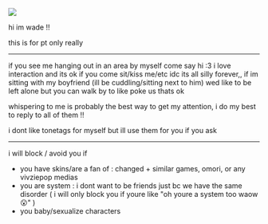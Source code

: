  ![](https://files.catbox.moe/ogcbka.gif)

hi im wade !!

this is for pt only really

---

if you see me hanging out in an area by myself come say hi :3 i love interaction and its ok if you come sit/kiss me/etc idc its all silly forever,, if im sitting with my boyfriend (ill be cuddling/sitting next to him) wed like to be left alone but you can walk by to like poke us thats ok

whispering to me is probably the best way to get my attention, i do my best to reply to all of them !!

i dont like tonetags for myself but ill use them for you if you ask

---

i will block / avoid you if
- you have skins/are a fan of : changed + similar games, omori, or any vivziepop medias
- you are system : i dont want to be friends just bc we have the same disorder ( i will only block you if youre like "oh youre a system too waow 😮" )
- you baby/sexualize characters
